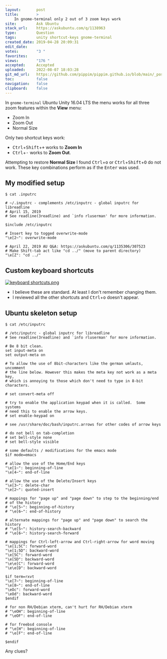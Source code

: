 ```yaml
---
layout:       post
title:        >
    In gnome-terminal only 2 out of 3 zoom keys work
site:         Ask Ubuntu
stack_url:    https://askubuntu.com/q/1138963
type:         Question
tags:         unity shortcut-keys gnome-terminal
created_date: 2019-04-28 20:09:31
edit_date:    
votes:        "3 "
favorites:    
views:        "176 "
accepted:     Accepted
uploaded:     2022-08-07 18:03:28
git_md_url:   https://github.com/pippim/pippim.github.io/blob/main/_posts/2019/2019-04-28-In-gnome-terminal-only-2-out-of-3-zoom-keys-work.md
toc:          false
navigation:   false
clipboard:    false
---
```


In `gnome-terminal` Ubuntu Unity 16.04 LTS the menu works for all three zoom features within the **View** menu:

- Zoom In
- Zoom Out
- Normal Size

Only two shortcut keys work:

- <kbd>Ctrl</kbd>+<kbd>Shift</kbd>+<kbd>+</kbd> works to **Zoom In**
- <kbd>Ctrl</kbd>+<kbd>-</kbd> works to **Zoom Out**. 

Attempting to restore **Normal Size** I found <kbd>Ctrl</kbd>+<kbd>o</kbd> or <kbd>Ctrl</kbd>+<kbd>Shift</kbd>+<kbd>O</kbd> do not work. These key combinations perform as if the <kbd>Enter</kbd> was used.

## My modified setup

``` 
$ cat .inputrc

# ~/.inputrc - complements /etc/inputrc - global inputrc for libreadline
# April 15, 2019
# See readline(3readline) and `info rluserman' for more information.

$include /etc/inputrc

# Insert key to togged overwrite-mode
"\e[2~": overwrite-mode

# April 22, 2019 AU Q&A: https://askubuntu.com/q/1135306/307523
# Make Shift-tab act like "cd ../" (move to parent directory)
"\e[Z": "cd ../"
```

## Custom keyboard shortcuts

[![keyboard shortcuts.png][1]][1]

- I believe these are standard. At least I don't remember changing them.
- I reviewed all the other shortcuts and <kbd>Ctrl</kbd>+<kbd>o</kbd> doesn't appear.

## Ubuntu skeleton setup

``` 
$ cat /etc/inputrc

# /etc/inputrc - global inputrc for libreadline
# See readline(3readline) and `info rluserman' for more information.

# Be 8 bit clean.
set input-meta on
set output-meta on

# To allow the use of 8bit-characters like the german umlauts, uncomment
# the line below. However this makes the meta key not work as a meta key,
# which is annoying to those which don't need to type in 8-bit characters.

# set convert-meta off

# try to enable the application keypad when it is called.  Some systems
# need this to enable the arrow keys.
# set enable-keypad on

# see /usr/share/doc/bash/inputrc.arrows for other codes of arrow keys

# do not bell on tab-completion
# set bell-style none
# set bell-style visible

# some defaults / modifications for the emacs mode
$if mode=emacs

# allow the use of the Home/End keys
"\e[1~": beginning-of-line
"\e[4~": end-of-line

# allow the use of the Delete/Insert keys
"\e[3~": delete-char
"\e[2~": quoted-insert

# mappings for "page up" and "page down" to step to the beginning/end
# of the history
# "\e[5~": beginning-of-history
# "\e[6~": end-of-history

# alternate mappings for "page up" and "page down" to search the history
# "\e[5~": history-search-backward
# "\e[6~": history-search-forward

# mappings for Ctrl-left-arrow and Ctrl-right-arrow for word moving
"\e[1;5C": forward-word
"\e[1;5D": backward-word
"\e[5C": forward-word
"\e[5D": backward-word
"\e\e[C": forward-word
"\e\e[D": backward-word

$if term=rxvt
"\e[7~": beginning-of-line
"\e[8~": end-of-line
"\eOc": forward-word
"\eOd": backward-word
$endif

# for non RH/Debian xterm, can't hurt for RH/Debian xterm
# "\eOH": beginning-of-line
# "\eOF": end-of-line

# for freebsd console
# "\e[H": beginning-of-line
# "\e[F": end-of-line

$endif
```


Any clues?


  [1]: https://i.stack.imgur.com/wux85l.png
